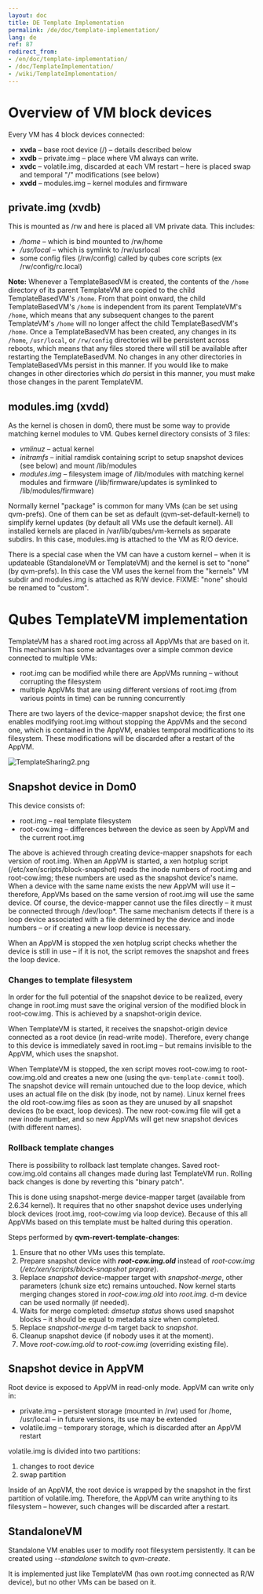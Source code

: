 ```yaml
---
layout: doc
title: DE Template Implementation
permalink: /de/doc/template-implementation/
lang: de
ref: 87
redirect_from:
- /en/doc/template-implementation/
- /doc/TemplateImplementation/
- /wiki/TemplateImplementation/
---
```


Overview of VM block devices
============================

Every VM has 4 block devices connected:

-   **xvda** – base root device (/) – details described below
-   **xvdb** – private.img – place where VM always can write.
-   **xvdc** – volatile.img, discarded at each VM restart – here is placed swap and temporal "/" modifications (see below)
-   **xvdd** – modules.img – kernel modules and firmware

private.img (xvdb)
------------------

This is mounted as /rw and here is placed all VM private data. This includes:

-   */home* – which is bind mounted to /rw/home
-   */usr/local* – which is symlink to /rw/usrlocal
-   some config files (/rw/config) called by qubes core scripts (ex /rw/config/rc.local)

**Note:** Whenever a TemplateBasedVM is created, the contents of the `/home` directory of its parent TemplateVM are copied to the child TemplateBasedVM's `/home`. From that point onward, the child TemplateBasedVM's `/home` is independent from its parent TemplateVM's `/home`, which means that any subsequent changes to the parent TemplateVM's `/home` will no longer affect the child TemplateBasedVM's `/home`. Once a TemplateBasedVM has been created, any changes in its `/home`, `/usr/local`, or `/rw/config` directories will be persistent across reboots, which means that any files stored there will still be available after restarting the TemplateBasedVM. No changes in any other directories in TemplateBasedVMs persist in this manner. If you would like to make changes in other directories which *do* persist in this manner, you must make those changes in the parent TemplateVM.

modules.img (xvdd)
------------------

As the kernel is chosen in dom0, there must be some way to provide matching kernel modules to VM. Qubes kernel directory consists of 3 files:

-   *vmlinuz* – actual kernel
-   *initramfs* – initial ramdisk containing script to setup snapshot devices (see below) and mount /lib/modules
-   *modules.img* – filesystem image of /lib/modules with matching kernel modules and firmware (/lib/firmware/updates is symlinked to /lib/modules/firmware)

Normally kernel "package" is common for many VMs (can be set using qvm-prefs). One of them can be set as default (qvm-set-default-kernel) to simplify kernel updates (by default all VMs use the default kernel). All installed kernels are placed in /var/lib/qubes/vm-kernels as separate subdirs. In this case, modules.img is attached to the VM as R/O device.

There is a special case when the VM can have a custom kernel – when it is updateable (StandaloneVM or TemplateVM) and the kernel is set to "none" (by qvm-prefs). In this case the VM uses the kernel from the "kernels" VM subdir and modules.img is attached as R/W device. FIXME: "none" should be renamed to "custom".

Qubes TemplateVM implementation
===============================

TemplateVM has a shared root.img across all AppVMs that are based on it. This mechanism has some advantages over a simple common device connected to multiple VMs:

-   root.img can be modified while there are AppVMs running – without corrupting the filesystem
-   multiple AppVMs that are using different versions of root.img (from various points in time) can be running concurrently

There are two layers of the device-mapper snapshot device; the first one enables modifying root.img without stopping the AppVMs and the second one, which is contained in the AppVM, enables temporal modifications to its filesystem. These modifications will be discarded after a restart of the AppVM.

![TemplateSharing2.png](/attachment/wiki/TemplateImplementation/TemplateSharing2.png)

Snapshot device in Dom0
-----------------------

This device consists of:

-   root.img – real template filesystem
-   root-cow.img – differences between the device as seen by AppVM and the current root.img

The above is achieved through creating device-mapper snapshots for each version of root.img. When an AppVM is started, a xen hotplug script (/etc/xen/scripts/block-snapshot) reads the inode numbers of root.img and root-cow.img; these numbers are used as the snapshot device's name. When a device with the same name exists the new AppVM will use it – therefore, AppVMs based on the same version of root.img will use the same device. Of course, the device-mapper cannot use the files directly – it must be connected through /dev/loop\*. The same mechanism detects if there is a loop device associated with a file determined by the device and inode numbers – or if creating a new loop device is necessary.

When an AppVM is stopped the xen hotplug script checks whether the device is still in use – if it is not, the script removes the snapshot and frees the loop device.

### Changes to template filesystem

In order for the full potential of the snapshot device to be realized, every change in root.img must save the original version of the modified block in root-cow.img. This is achieved by a snapshot-origin device.

When TemplateVM is started, it receives the snapshot-origin device connected as a root device (in read-write mode). Therefore, every change to this device is immediately saved in root.img – but remains invisible to the AppVM, which uses the snapshot.

When TemplateVM is stopped, the xen script moves root-cow.img to root-cow.img.old and creates a new one (using the `qvm-template-commit` tool). The snapshot device will remain untouched due to the loop device, which uses an actual file on the disk (by inode, not by name). Linux kernel frees the old root-cow.img files as soon as they are unused by all snapshot devices (to be exact, loop devices). The new root-cow.img file will get a new inode number, and so new AppVMs will get new snapshot devices (with different names).

### Rollback template changes

There is possibility to rollback last template changes. Saved root-cow.img.old contains all changes made during last TemplateVM run. Rolling back changes is done by reverting this "binary patch".

This is done using snapshot-merge device-mapper target (available from 2.6.34 kernel). It requires that no other snapshot device uses underlying block devices (root.img, root-cow.img via loop device). Because of this all AppVMs based on this template must be halted during this operation.

Steps performed by **qvm-revert-template-changes**:

1.  Ensure that no other VMs uses this template.
2.  Prepare snapshot device with ***root-cow.img.old*** instead of *root-cow.img* (*/etc/xen/scripts/block-snapshot prepare*).
3.  Replace *snapshot* device-mapper target with *snapshot-merge*, other parameters (chunk size etc) remains untouched. Now kernel starts merging changes stored in *root-cow.img.old* into *root.img*. d-m device can be used normally (if needed).
4.  Waits for merge completed: *dmsetup status* shows used snapshot blocks – it should be equal to metadata size when completed.
5.  Replace *snapshot-merge* d-m target back to *snapshot*.
6.  Cleanup snapshot device (if nobody uses it at the moment).
7.  Move *root-cow.img.old* to *root-cow.img* (overriding existing file).

Snapshot device in AppVM
------------------------

Root device is exposed to AppVM in read-only mode. AppVM can write only in:

-   private.img – persistent storage (mounted in /rw) used for /home, /usr/local – in future versions, its use may be extended
-   volatile.img – temporary storage, which is discarded after an AppVM restart

volatile.img is divided into two partitions:

1.  changes to root device
2.  swap partition

Inside of an AppVM, the root device is wrapped by the snapshot in the first partition of volatile.img. Therefore, the AppVM can write anything to its filesystem – however, such changes will be discarded after a restart.

StandaloneVM
------------

Standalone VM enables user to modify root filesystem persistently. It can be created using *--standalone* switch to *qvm-create*.

It is implemented just like TemplateVM (has own root.img connected as R/W device), but no other VMs can be based on it.
